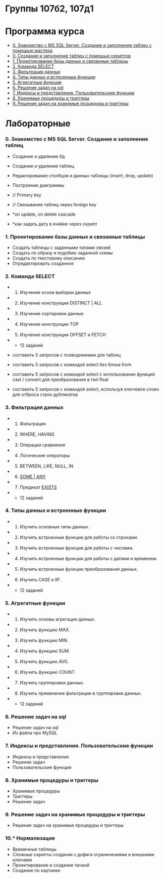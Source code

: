 # Группы 107б2, 107д1

# Программа курса
* [0. Знакомство с MS SQL Server. Создание и заполнение таблиц с помощью мастера](https://github.com/goryachkinama/db-practice/blob/main/src/Lab0.md)
* [0. Создание и заполнение таблиц с помощью скриптов](https://github.com/goryachkinama/db-practice/blob/main/src/Lab1.md)
* [1. Проектирование базы данных и связанные таблицы]()
* [2. Команда SELECT]()
* [3. Фильтрация данных]()
* [4. Типы данных и встроенные функции]()
* [5. Агрегатные функции]()
* [6. Решение задач на sql]()
* [7. Индексы и представления. Пользовательские функции]()
* [8. Хранимые процедуры и триггеры]()
* [9. Решение задач на хранимые процедуры и триггеры]()

# Лабораторные

### 0. Знакомство с MS SQL Server. Создание и заполнение таблиц

* Создание и удаление бд
* Создание и удаление таблиц
* Редактирование столбцов и данных таблицы (insert, drop, update)
* Построение диаграммы
* // Primary key
* // Связывание таблиц через foreign key

* *on update, on delete cascade
* *как задать дату в ячейке через скрипт


### 1. Проектирование базы данных и связанные таблицы

* Создать таблицы с заданными типами связей
* Создать по образу и подобию заданной схемы
* Создать по текстовому описанию
* Отредактировать созданное


### 2. Команда SELECT

* 1. Изучение основ выборки данных
* 2. Изучение конструкции DISTINCT | ALL
* 3. Изучение сортировки данных
* 4. Изучение конструкции TOP
* 5. Изучение конструкции OFFSET и FETCH

* + 12 заданий

* составить 5 запросов с псеводнимами для таблиц
* составить 5 запросов с командой select без блока from
* составить 5 запросов с командой select с использование функций cast / convert для преобразования в тип float
* составить 5 запросов с командой select, используя ключевое слово для отброса строк дубликатов


### 3. Фильтрация данных

* 1. Фильтрация
* 2. WHERE, HAVING
* 3. Операции сравнения
* 4. Логические операторы
* 5. BETWEEN, LiKE, NULL, IN
* 6. [SOME | ANY](https://learn.microsoft.com/ru-ru/sql/t-sql/language-elements/some-any-transact-sql?view=sql-server-ver16)
* 7. Предикат [EXISTS](https://learn.microsoft.com/ru-ru/sql/t-sql/language-elements/exists-transact-sql?view=sql-server-ver16)

* + 12 заданий


### 4. Типы данных и встроенные функции

* 1. Изучить основные типы данных.
* 2. Изучить встроенные функции для работы со строками.
* 3. Изучить встроенные функции для работы с числами.
* 4. Изучить встроенные функции для работы с датами и временем.
* 5. Изучить встроенные функции преобразования данных.
* 6. Изучить CASE и IIF.

* + 12 заданий


### 5. Агрегатные функции

* 1. Изучить основы агрегации данных.
* 2. Изучить функцию MAX.
* 3. Изучить функцию MIN.
* 4. Изучить функцию SUM.
* 5. Изучить функцию AVG.
* 6. Изучить функцию COUNT.
* 7. Изучить группировки данных.
* 8. Изучить применение фильтрации в группировке данных.

* + 12 заданий


### 6. Решение задач на sql

* Решение задач на sql
* Из файла про MySQL


### 7. Индексы и представления. Пользовательские функции

* Индексы и представления
* Решение задач
* Пользовательские функции


### 8. Хранимые процедуры и триггеры

* Хранимые процедуры
* Триггеры
* Решение задач


### 9. Решение задач на хранимые процедуры и триггеры

* Решение задач на хранимые процедуры и триггеры


### 10.* Нормализация

* Временные таблицы
* Сложные скрипты создания с дофига ограничениями и внешними ключами
* Проектирование и создание пачкой
* Создание по картинке
